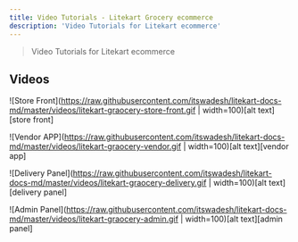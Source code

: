 ```yaml
---
title: Video Tutorials - Litekart Grocery ecommerce
description: 'Video Tutorials for Litekart ecommerce'
---
```


> Video Tutorials for Litekart ecommerce

<!-- |                                                                                                                              |                                                                                                                        |                                                                                                                              |
| ---------------------------------------------------------------------------------------------------------------------------- | ---------------------------------------------------------------------------------------------------------------------- | ---------------------------------------------------------------------------------------------------------------------------- |
| ![Store Front](https://raw.githubusercontent.com/itswadesh/litekart-docs-md/master/videos/litekart-graocery-store-front.gif) | ![Vendor APP](https://raw.githubusercontent.com/itswadesh/litekart-docs-md/master/videos/litekart-graocery-vendor.gif) | ![Delivery Panel](https://raw.githubusercontent.com/itswadesh/litekart-docs-md/master/videos/litekart-graocery-delivery.gif) |  |
| ![Admin Panel](https://raw.githubusercontent.com/itswadesh/litekart-docs-md/master/videos/litekart-graocery-admin.gif)       |
|                                                                                                                              |                                                                                                                        |                                                                                                                              | -->

## Videos

![Store Front](https://raw.githubusercontent.com/itswadesh/litekart-docs-md/master/videos/litekart-graocery-store-front.gif | width=100)[alt text][store front]

![Vendor APP](https://raw.githubusercontent.com/itswadesh/litekart-docs-md/master/videos/litekart-graocery-vendor.gif | width=100)[alt text][vendor app]

![Delivery Panel](https://raw.githubusercontent.com/itswadesh/litekart-docs-md/master/videos/litekart-graocery-delivery.gif | width=100)[alt text][delivery panel]

![Admin Panel](https://raw.githubusercontent.com/itswadesh/litekart-docs-md/master/videos/litekart-graocery-admin.gif | width=100)[alt text][admin panel]
